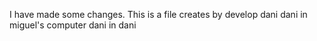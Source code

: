 I have made some changes. This is a file creates by develop dani
dani in miguel's computer
dani in dani
